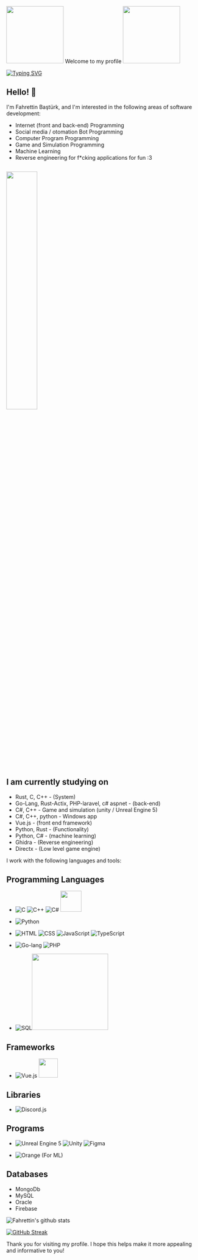 <!---
Ferivonus/Ferivonus is a ✨ special ✨ repository because its `README.md` (this file) appears on your GitHub profile.
You can click the Preview link to take a look at your changes.

- 👋 Hi, I’m @Ferivonus
- 👀 I’m interested in Internet programing, and game developing
- 🌱 I’m currently learning python, Unreal engine 5, and unity
- 📫 And you can reach me on ferivonus@hotmail.com


--->

<img src="https://media.tenor.com/BJ-9w-MUVCMAAAAC/tis100-sad.gif" width="150"> Welcome to my profile <img src="https://media.tenor.com/BJ-9w-MUVCMAAAAC/tis100-sad.gif" width="150">

[![Typing SVG](https://readme-typing-svg.demolab.com?font=Fira+Code&pause=700&random=false&width=435&lines=Search+on+the+world;learn+on+your+mind;Do+with+your+trust)](https://git.io/typing-svg)

## Hello! 👋

I'm Fahrettin Baştürk, and I'm interested in the following areas of software development:

- Internet (front and back-end) Programming
- Social media / otomation Bot Programming
- Computer Program Programming
- Game and Simulation Programming
- Machine Learning
- Reverse engineering for f\*cking applications for fun :3

<p align=""><img src="https://komarev.com/ghpvc/?username=Ferivonus&style=flat-square&color=blue" alt=""></p>

<img width="40%" src="https://github-readme-stats.vercel.app/api/top-langs/?username=Ferivonus&layout=compact&bg_color=0d1117&border_color=0d1117&text-color:79ff97&langs_count=12&hide=ShaderLab,javascript,css,scss,html&theme=tokyonight">

## I am currently studying on

- Rust, C, C++ - (System)
- Go-Lang, Rust-Actix, PHP-laravel, c# aspnet - (back-end)
- C#, C++ - Game and simulation (unity / Unreal Engine 5)
- C#, C++, python - Windows app
- Vue.js - (front end framework)
- Python, Rust - (Functionality)
- Python, C# - (machine learning)
- Ghidra - (Reverse engineering)
- Directx - (Low level game engine)

I work with the following languages and tools:

## Programming Languages

- ![C](https://img.icons8.com/color/48/000000/c-programming.png) ![C++](https://img.icons8.com/color/48/000000/c-plus-plus-logo.png) ![C#](https://img.icons8.com/color/48/000000/c-sharp-logo.png) <img src="/Some İmages/rust.png" width="55">

- ![Python](https://img.icons8.com/color/48/000000/python.png)
- ![HTML](https://img.icons8.com/color/48/000000/html-5.png) ![CSS](https://img.icons8.com/color/48/000000/css3.png)
  ![JavaScript](https://img.icons8.com/color/48/000000/javascript.png) ![TypeScript](https://img.icons8.com/color/48/000000/typescript.png)
- ![Go-lang](https://img.icons8.com/color/48/000000/golang.png) ![PHP](https://img.icons8.com/officel/40/000000/php-logo.png)
- ![SQL](https://img.icons8.com/color/48/000000/sql.png)<img src="https://upload.wikimedia.org/wikipedia/commons/thumb/3/37/Firebase_Logo.svg/1280px-Firebase_Logo.svg.png" width="200">

## Frameworks

- ![Vue.js](https://img.icons8.com/color/48/000000/vue-js.png) <img src="https://upload.wikimedia.org/wikipedia/commons/thumb/7/7d/Microsoft_.NET_logo.svg/800px-Microsoft_.NET_logo.svg.png" width="50">

## Libraries

- ![Discord.js](https://img.icons8.com/color/48/000000/discord-logo.png)

## Programs

- ![Unreal Engine 5](https://img.icons8.com/color/48/000000/unreal-engine.png) ![Unity](https://img.icons8.com/ios-filled/50/000000/unity.png) ![Figma](https://img.icons8.com/color/48/000000/figma.png)

- ![Orange](https://img.icons8.com/color/48/000000/orange.png) (For ML)

## Databases

- MongoDb
- MySQL
- Oracle
- Firebase

![Fahrettin's github stats](https://github-readme-stats.vercel.app/api?username=Ferivonus&show_icons=true&theme=cobalt)

[![GitHub Streak](https://streak-stats.demolab.com?user=Ferivonus&theme=dark)](https://git.io/streak-stats)

Thank you for visiting my profile. I hope this helps make it more appealing and informative to you!

